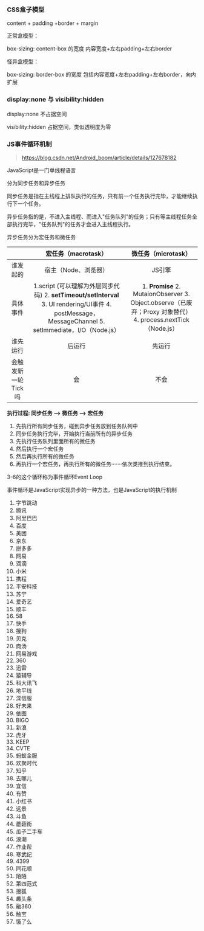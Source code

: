 ### CSS盒子模型

content + padding +border + margin

正常盒模型：

box-sizing: content-box 的宽度 内容宽度+左右padding+左右border

怪异盒模型：

box-sizing: border-box  的宽度 包括内容宽度+左右padding+左右border，向内扩展

###  display:none 与 visibility:hidden

display:none  不占据空间

visibility:hidden  占据空间，类似透明度为零

### JS事件循环机制

> https://blog.csdn.net/Android_boom/article/details/127678182

JavaScript是一门单线程语言

分为同步任务和异步任务

同步任务是指在主线程上排队执行的任务，只有前一个任务执行完毕，才能继续执行下一个任务。

异步任务指的是，不进入主线程、而进入"任务队列"的任务；只有等主线程任务全部执行完毕，"任务队列"的任务才会进入主线程执行。

异步任务分为宏任务和微任务

|                    |                     宏任务（macrotask）                      |                   **微任务（microtask）**                    |
| :----------------: | :----------------------------------------------------------: | :----------------------------------------------------------: |
|      谁发起的      |                     宿主（Node、浏览器）                     |                            JS引擎                            |
|      具体事件      | 1.script (可以理解为外层同步代码) 2. **setTimeout/setInterval** 3. UI rendering/UI事件 4. postMessage，MessageChannel 5. setImmediate，I/O（Node.js） | 1. **Promise** 2. MutaionObserver 3. Object.observe（已废弃；Proxy 对象替代） 4. process.nextTick（Node.js） |
|      谁先运行      |                            后运行                            |                            先运行                            |
| 会触发新一轮Tick吗 |                              会                              |                             不会                             |

**执行过程: 同步任务 —> 微任务 —> 宏任务**

1. 先执行所有同步任务，碰到异步任务放到任务队列中
2. 同步任务执行完毕，开始执行当前所有的异步任务
3. 先执行任务队列里面所有的微任务
4. 然后执行一个宏任务
5. 然后再执行所有的微任务
6. 再执行一个宏任务，再执行所有的微任务·······依次类推到执行结束。

3-6的这个循环称为事件循环Event Loop

事件循环是JavaScript实现异步的一种方法，也是JavaScript的执行机制



1. 字节跳动
2. 腾讯
3. 阿里巴巴
4. 百度
5. 美团
6. 京东
7. 拼多多
8. 网易
9. 滴滴
10. 小米
11. 携程
12. 平安科技
13. 苏宁
14. 爱奇艺
15. 顺丰
16. 58
17. 快手
18. 搜狗
19. 贝克
20. 商汤
21. 网易游戏
22. 360
23. 迅雷
24. 猿辅导
25. 科大讯飞
26. 地平线
27. 深信服
28. 好未来
29. 依图
30. BIGO
31. 新浪
32. 虎牙
33. KEEP
34. CVTE
35. 蚂蚁金服
36. 欢聚时代
37. 知乎
38. 去哪儿
39. 宜信
40. 有赞
41. 小红书
42. 远景
43. 斗鱼
44. 蘑菇街
45. 瓜子二手车
46. 浪潮
47. 作业帮
48. 寒武纪
49. 4399
50. 同花顺
51. 陌陌
52. 第四范式
53. 搜狐
54. 趣头条
55. 融360
56. 触宝
57. 饿了么
